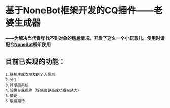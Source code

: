 # 基于NoneBot框架开发的CQ插件——老婆生成器

#### ——为解决当代青年找不到对象的尴尬情况，开发了这么一个小玩意儿，使用时请配合[NoneBot]( https://github.com/nonebot/nonebot )框架使用

## 目前已实现的功能：

```
1.随机生成女朋友的个人信息
2.分手
3.好感度系统
4.设置专属昵称（好感度越高成功概率越大）
5.情话
6.敬请期待…
```

